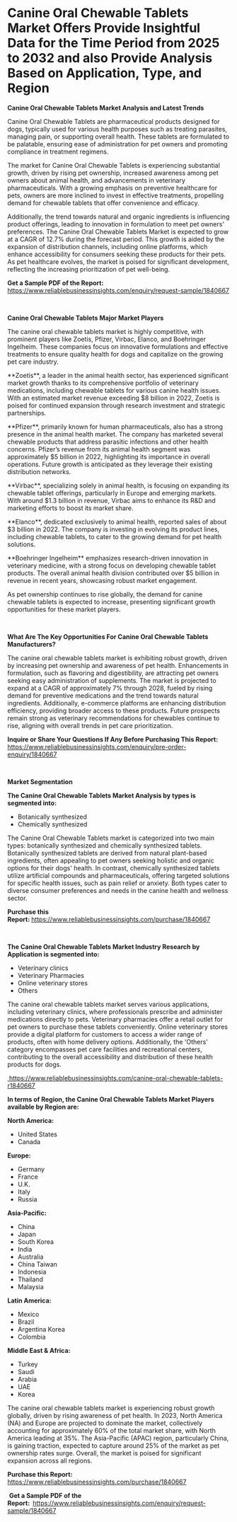 <p><h1>Canine Oral Chewable Tablets Market Offers Provide Insightful Data for the Time Period from 2025 to 2032 and also Provide Analysis Based on Application, Type, and Region</h1></p><p><strong>Canine Oral Chewable Tablets Market Analysis and Latest Trends</strong></p>
<p><p>Canine Oral Chewable Tablets are pharmaceutical products designed for dogs, typically used for various health purposes such as treating parasites, managing pain, or supporting overall health. These tablets are formulated to be palatable, ensuring ease of administration for pet owners and promoting compliance in treatment regimens. </p><p>The market for Canine Oral Chewable Tablets is experiencing substantial growth, driven by rising pet ownership, increased awareness among pet owners about animal health, and advancements in veterinary pharmaceuticals. With a growing emphasis on preventive healthcare for pets, owners are more inclined to invest in effective treatments, propelling demand for chewable tablets that offer convenience and efficacy.</p><p>Additionally, the trend towards natural and organic ingredients is influencing product offerings, leading to innovation in formulation to meet pet owners' preferences. The Canine Oral Chewable Tablets Market is expected to grow at a CAGR of 12.7% during the forecast period. This growth is aided by the expansion of distribution channels, including online platforms, which enhance accessibility for consumers seeking these products for their pets. As pet healthcare evolves, the market is poised for significant development, reflecting the increasing prioritization of pet well-being.</p></p>
<p><strong>Get a Sample PDF of the Report:&nbsp;</strong> <a href="https://www.reliablebusinessinsights.com/enquiry/request-sample/1840667?utm_campaign=3504&utm_medium=2&utm_source=Github&utm_content=ia&utm_term=19042025&utm_id=canine-oral-chewable-tablets">https://www.reliablebusinessinsights.com/enquiry/request-sample/1840667</a></p>
<p>&nbsp;</p>
<p><strong>Canine Oral Chewable Tablets Major Market Players</strong></p>
<p><p>The canine oral chewable tablets market is highly competitive, with prominent players like Zoetis, Pfizer, Virbac, Elanco, and Boehringer Ingelheim. These companies focus on innovative formulations and effective treatments to ensure quality health for dogs and capitalize on the growing pet care industry.</p><p>**Zoetis**, a leader in the animal health sector, has experienced significant market growth thanks to its comprehensive portfolio of veterinary medications, including chewable tablets for various canine health issues. With an estimated market revenue exceeding $8 billion in 2022, Zoetis is poised for continued expansion through research investment and strategic partnerships.</p><p>**Pfizer**, primarily known for human pharmaceuticals, also has a strong presence in the animal health market. The company has marketed several chewable products that address parasitic infections and other health concerns. Pfizer’s revenue from its animal health segment was approximately $5 billion in 2022, highlighting its importance in overall operations. Future growth is anticipated as they leverage their existing distribution networks.</p><p>**Virbac**, specializing solely in animal health, is focusing on expanding its chewable tablet offerings, particularly in Europe and emerging markets. With around $1.3 billion in revenue, Virbac aims to enhance its R&D and marketing efforts to boost its market share.</p><p>**Elanco**, dedicated exclusively to animal health, reported sales of about $3 billion in 2022. The company is investing in evolving its product lines, including chewable tablets, to cater to the growing demand for pet health solutions. </p><p>**Boehringer Ingelheim** emphasizes research-driven innovation in veterinary medicine, with a strong focus on developing chewable tablet products. The overall animal health division contributed over $5 billion in revenue in recent years, showcasing robust market engagement.</p><p>As pet ownership continues to rise globally, the demand for canine chewable tablets is expected to increase, presenting significant growth opportunities for these market players.</p></p>
<p>&nbsp;</p>
<p><strong>What Are The Key Opportunities For Canine Oral Chewable Tablets Manufacturers?</strong></p>
<p><p>The canine oral chewable tablets market is exhibiting robust growth, driven by increasing pet ownership and awareness of pet health. Enhancements in formulation, such as flavoring and digestibility, are attracting pet owners seeking easy administration of supplements. The market is projected to expand at a CAGR of approximately 7% through 2028, fueled by rising demand for preventive medications and the trend towards natural ingredients. Additionally, e-commerce platforms are enhancing distribution efficiency, providing broader access to these products. Future prospects remain strong as veterinary recommendations for chewables continue to rise, aligning with overall trends in pet care prioritization.</p></p>
<p><strong>Inquire or Share Your Questions If Any Before Purchasing This Report:</strong> <a href="https://www.reliablebusinessinsights.com/enquiry/pre-order-enquiry/1840667?utm_campaign=3504&utm_medium=2&utm_source=Github&utm_content=ia&utm_term=19042025&utm_id=canine-oral-chewable-tablets">https://www.reliablebusinessinsights.com/enquiry/pre-order-enquiry/1840667</a></p>
<p>&nbsp;</p>
<p><strong>Market Segmentation</strong></p>
<p><strong>The Canine Oral Chewable Tablets Market Analysis by types is segmented into:</strong></p>
<p><ul><li>Botanically synthesized</li><li>Chemically synthesized</li></ul></p>
<p><p>The Canine Oral Chewable Tablets market is categorized into two main types: botanically synthesized and chemically synthesized tablets. Botanically synthesized tablets are derived from natural plant-based ingredients, often appealing to pet owners seeking holistic and organic options for their dogs' health. In contrast, chemically synthesized tablets utilize artificial compounds and pharmaceuticals, offering targeted solutions for specific health issues, such as pain relief or anxiety. Both types cater to diverse consumer preferences and needs in the canine health and wellness sector.</p></p>
<p><strong>Purchase this Report:&nbsp;</strong><a href="https://www.reliablebusinessinsights.com/purchase/1840667?utm_campaign=3504&utm_medium=2&utm_source=Github&utm_content=ia&utm_term=19042025&utm_id=canine-oral-chewable-tablets">https://www.reliablebusinessinsights.com/purchase/1840667</a></p>
<p>&nbsp;</p>
<p><strong>The Canine Oral Chewable Tablets Market Industry Research by Application is segmented into:</strong></p>
<p><ul><li>Veterinary clinics</li><li>Veterinary Pharmacies</li><li>Online veterinary stores</li><li>Others</li></ul></p>
<p><p>The canine oral chewable tablets market serves various applications, including veterinary clinics, where professionals prescribe and administer medications directly to pets. Veterinary pharmacies offer a retail outlet for pet owners to purchase these tablets conveniently. Online veterinary stores provide a digital platform for customers to access a wider range of products, often with home delivery options. Additionally, the 'Others' category encompasses pet care facilities and recreational centers, contributing to the overall accessibility and distribution of these health products for dogs.</p></p>
<p><a href="https://www.reliablebusinessinsights.com/canine-oral-chewable-tablets-r1840667?utm_campaign=3504&utm_medium=2&utm_source=Github&utm_content=ia&utm_term=19042025&utm_id=canine-oral-chewable-tablets">&nbsp;https://www.reliablebusinessinsights.com/canine-oral-chewable-tablets-r1840667</a></p>
<p><strong>In terms of Region, the Canine Oral Chewable Tablets Market Players available by Region are:</strong></p>
<p>
    <p> <strong> North America: </strong>
        <ul>
            <li>United States</li>
            <li>Canada</li>
        </ul>
        </p> 
    <p> <strong> Europe: </strong>
        <ul>
            <li>Germany</li>
            <li>France</li>
            <li>U.K.</li>
            <li>Italy</li>
            <li>Russia</li>
        </ul>
        </p> 
    <p> <strong> Asia-Pacific: </strong>
        <ul>
            <li>China</li>
            <li>Japan</li>
            <li>South Korea</li>
            <li>India</li>
            <li>Australia</li>
            <li>China Taiwan</li>
            <li>Indonesia</li>
            <li>Thailand</li>
            <li>Malaysia</li>
        </ul>
        </p> 
    <p> <strong> Latin America: </strong>
        <ul>
            <li>Mexico</li>
            <li>Brazil</li>
            <li>Argentina Korea</li>
            <li>Colombia</li>
        </ul>
        </p> 
    <p> <strong> Middle East & Africa: </strong>
        <ul>
            <li>Turkey</li>
            <li>Saudi</li>
            <li>Arabia</li>
            <li>UAE</li>
            <li>Korea</li>
        </ul>
    </p>
    </p>
<p><p>The canine oral chewable tablets market is experiencing robust growth globally, driven by rising awareness of pet health. In 2023, North America (NA) and Europe are projected to dominate the market, collectively accounting for approximately 60% of the total market share, with North America leading at 35%. The Asia-Pacific (APAC) region, particularly China, is gaining traction, expected to capture around 25% of the market as pet ownership rates surge. Overall, the market is poised for significant expansion across all regions.</p></p>
<p><strong>Purchase this Report: </strong><a href="https://www.reliablebusinessinsights.com/purchase/1840667?utm_campaign=3504&utm_medium=2&utm_source=Github&utm_content=ia&utm_term=19042025&utm_id=canine-oral-chewable-tablets">https://www.reliablebusinessinsights.com/purchase/1840667</a></p>
<p>&nbsp;<strong>Get a Sample PDF of the Report:&nbsp;&nbsp;</strong><a href="https://www.reliablebusinessinsights.com/enquiry/request-sample/1840667?utm_campaign=3504&utm_medium=2&utm_source=Github&utm_content=ia&utm_term=19042025&utm_id=canine-oral-chewable-tablets">https://www.reliablebusinessinsights.com/enquiry/request-sample/1840667</a></p>
<p><strong></strong></p>
<p><p></p><p></p><p></p></p>
